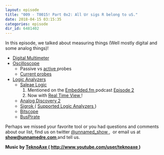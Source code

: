 ```yaml
---
layout: episode
title: "009 - T0015! Part 0x2: All Ur sigs R belong to uS."
date: 2018-04-15 03:15:35
categories: episode
dir_id: 6481402
---
```

<p>
 <span style="font-weight: 400;">
  In this episode, we talked about measuring things (Well mostly digital and some analog things)!
 </span>
</p>
<ul>
 <li style="font-weight: 400;">
  <a href="https://en.wikipedia.org/wiki/Multimeter">
   <span style="font-weight: 400;">
    Digital Multimeter
   </span>
  </a>
 </li>
 <li style="font-weight: 400;">
  <a href="https://en.wikipedia.org/wiki/Oscilloscope">
   <span style="font-weight: 400;">
    Oscilloscope
   </span>
  </a>
 </li>
 <li style="list-style: none; display: inline;">
  <ul>
   <li style="font-weight: 400;">
    <span style="font-weight: 400;">
     Passive vs
    </span>
    <a href="https://www.eetimes.com/document.asp?doc_id=1279659">
     <span style="font-weight: 400;">
      active
     </span>
    </a>
    <span style="font-weight: 400;">
     probes
    </span>
   </li>
   <li style="font-weight: 400;">
    <a href="https://www.testandmeasurementtips.com/measuring-current-with-oscilloscope-voltage-probe/">
     <span style="font-weight: 400;">
      Current probes
     </span>
    </a>
   </li>
  </ul>
 </li>
 <li style="font-weight: 400;">
  <a href="https://en.wikipedia.org/wiki/Logic_analyzer">
   <span style="font-weight: 400;">
    Logic Analyzers
   </span>
  </a>
 </li>
 <li style="list-style: none; display: inline;">
  <ul>
   <li style="font-weight: 400;">
    <a href="https://www.saleae.com/">
     <span style="font-weight: 400;">
      Saleae Logic
     </span>
    </a>
   </li>
   <li style="list-style: none; display: inline;">
    <ol>
     <li style="font-weight: 400;">
      <span style="font-weight: 400;">
       Mentioned on the
      </span>
      <a href="http://embedded.fm">
       <span style="font-weight: 400;">
        Embedded.fm
       </span>
      </a>
      <span style="font-weight: 400;">
       podcast
      </span>
      <a href="http://www.logicalelegance.com/journey/2013/05/tools-sometimes-define-the-problem/">
       <span style="font-weight: 400;">
        Episode 2
       </span>
      </a>
     </li>
     <li style="font-weight: 400;">
      <span style="font-weight: 400;">
       Now with
      </span>
      <a href="https://blog.saleae.com/real-time-view-early-version-out-today/">
       <span style="font-weight: 400;">
        Real Time View
       </span>
      </a>
      <span style="font-weight: 400;">
       !
      </span>
     </li>
    </ol>
   </li>
   <li style="font-weight: 400;">
    <a href="https://analogdiscovery.com/">
     <span style="font-weight: 400;">
      Analog Discovery 2
     </span>
    </a>
   </li>
   <li style="font-weight: 400;">
    <a href="https://sigrok.org/">
     <span style="font-weight: 400;">
      Sigrok
     </span>
    </a>
    <span style="font-weight: 400;">
     (
    </span>
    <a href="https://sigrok.org/wiki/Supported_hardware#Logic_analyzers">
     <span style="font-weight: 400;">
      Supported Logic Analyzers
     </span>
    </a>
    <span style="font-weight: 400;">
     )
    </span>
   </li>
   <li style="font-weight: 400;">
    <a href="http://bitscope.com/">
     <span style="font-weight: 400;">
      Bitscope
     </span>
    </a>
   </li>
   <li style="font-weight: 400;">
    <a href="http://dangerousprototypes.com/docs/Bus_Pirate">
     <span style="font-weight: 400;">
      BusPirate
     </span>
    </a>
   </li>
  </ul>
 </li>
</ul>
<p>
 <span style="font-weight: 400;">
  Perhaps we missed your favorite tool or you had questions and comments about our list, find us on twitter
 </span>
 <a href="https://twitter.com/unnamed_show">
  <span style="font-weight: 400;">
   @unnamed_show
  </span>
 </a>
 <span style="font-weight: 400;">
  ,  or email us at
 </span>
 <a href="mailto:show@unnamedre.com">
  <strong>
   show@unnamedre.com
  </strong>
 </a>
 <span style="font-weight: 400;">
  and tell us.
 </span>
</p>
<p>
 <strong>
  Music by
 </strong>
 <a href="http://www.teknoaxe.com">
  <strong>
   TeknoAxe
  </strong>
 </a>
 <strong>
  (
 </strong>
 <a href="http://www.youtube.com/user/teknoaxe">
  <strong>
   http://www.youtube.com/user/teknoaxe
  </strong>
 </a>
 <strong>
  )
 </strong>
</p>
